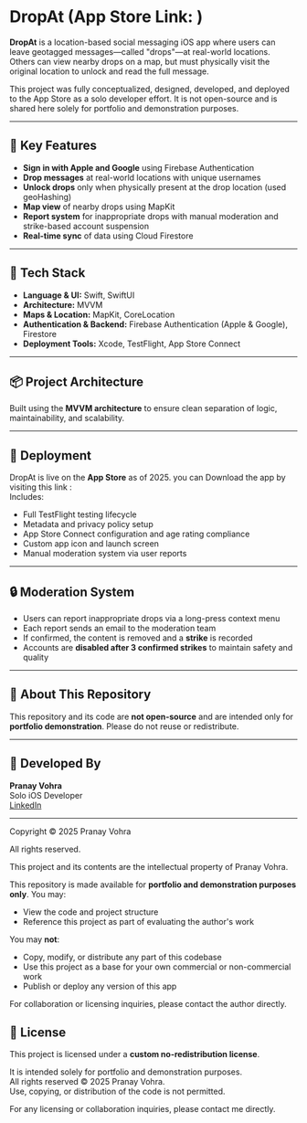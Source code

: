 # DropAt (App Store Link: )

**DropAt** is a location-based social messaging iOS app where users can leave geotagged messages—called "drops"—at real-world locations. Others can view nearby drops on a map, but must physically visit the original location to unlock and read the full message.

This project was fully conceptualized, designed, developed, and deployed to the App Store as a solo developer effort. It is not open-source and is shared here solely for portfolio and demonstration purposes.

---

## 📱 Key Features

- **Sign in with Apple and Google** using Firebase Authentication  
- **Drop messages** at real-world locations with unique usernames  
- **Unlock drops** only when physically present at the drop location (used geoHashing)
- **Map view** of nearby drops using MapKit  
- **Report system** for inappropriate drops with manual moderation and strike-based account suspension  
- **Real-time sync** of data using Cloud Firestore

---

## 🧱 Tech Stack

- **Language & UI:** Swift, SwiftUI  
- **Architecture:** MVVM  
- **Maps & Location:** MapKit, CoreLocation  
- **Authentication & Backend:** Firebase Authentication (Apple & Google), Firestore  
- **Deployment Tools:** Xcode, TestFlight, App Store Connect  

---

## 📦 Project Architecture

Built using the **MVVM architecture** to ensure clean separation of logic, maintainability, and scalability.

---

## 🚀 Deployment

DropAt is live on the **App Store** as of 2025. you can Download the app by visiting this link :  
Includes:

- Full TestFlight testing lifecycle  
- Metadata and privacy policy setup  
- App Store Connect configuration and age rating compliance  
- Custom app icon and launch screen  
- Manual moderation system via user reports

---

## 🔒 Moderation System

- Users can report inappropriate drops via a long-press context menu  
- Each report sends an email to the moderation team  
- If confirmed, the content is removed and a **strike** is recorded  
- Accounts are **disabled after 3 confirmed strikes** to maintain safety and quality

---

## 📂 About This Repository

This repository and its code are **not open-source** and are intended only for **portfolio demonstration**. Please do not reuse or redistribute.

---

## 🧠 Developed By

**Pranay Vohra**  
Solo iOS Developer  
[LinkedIn](https://www.linkedin.com/in/pranayvohra/)  

---
Copyright © 2025 Pranay Vohra

All rights reserved.

This project and its contents are the intellectual property of Pranay Vohra.

This repository is made available for **portfolio and demonstration purposes only**. You may:

- View the code and project structure
- Reference this project as part of evaluating the author's work

You may **not**:

- Copy, modify, or distribute any part of this codebase
- Use this project as a base for your own commercial or non-commercial work
- Publish or deploy any version of this app

For collaboration or licensing inquiries, please contact the author directly.

## 📝 License

This project is licensed under a **custom no-redistribution license**.

It is intended solely for portfolio and demonstration purposes.  
All rights reserved © 2025 Pranay Vohra.  
Use, copying, or distribution of the code is not permitted.

For any licensing or collaboration inquiries, please contact me directly.
